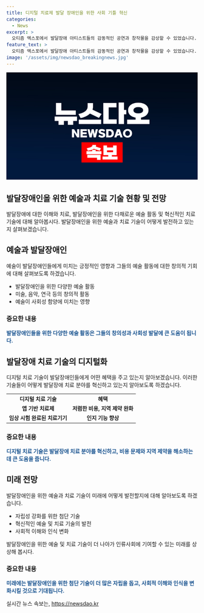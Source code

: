 ```yaml
---
title: 디지털 치료제 발달 장애인을 위한 사회 기틀 혁신
categories:
  - News
excerpt: >
  오티즘 엑스포에서 발달장애 아티스트들의 감동적인 공연과 창작물을 감상할 수 있었습니다. 자폐 스펙트럼 환자들이 전문가로 활약하는 모습도 눈에 띄었고, 디지털 치료제의 발전으로 가정에서도 치료를 받을 수 있는 환경이 마련되었습니다. 또한, 예술 분야를 통해 자립과 사회성을 키우는 노력이 집중되고 있으며, 대학들도 발달장애 학생들을 위한 전문 교육과정을 제공하고 있습니다. 발달장애인의 창의력과 능력을 지지하고 발전시키는 노력이 칭찬받을 만합니다.
feature_text: >
  오티즘 엑스포에서 발달장애 아티스트들의 감동적인 공연과 창작물을 감상할 수 있었습니다. 자폐 스펙트럼 환자들이 전문가로 활약하는 모습도 눈에 띄었고, 디지털 치료제의 발전으로 가정에서도 치료를 받을 수 있는 환경이 마련되었습니다. 또한, 예술 분야를 통해 자립과 사회성을 키우는 노력이 집중되고 있으며, 대학들도 발달장애 학생들을 위한 전문 교육과정을 제공하고 있습니다. 발달장애인의 창의력과 능력을 지지하고 발전시키는 노력이 칭찬받을 만합니다.
image: '/assets/img/newsdao_breakingnews.jpg'
---
```


<p><img src="/assets/img/newsdao_breakingnews.jpg" alt="ranknews 속보" /></p>

<h2>발달장애인을 위한 예술과 치료 기술 현황 및 전망</h2>

<p data-ke-size="size16">발달장애에 대한 이해와 치료, 발달장애인을 위한 다채로운 예술 활동 및 혁신적인 치료 기술에 대해 알아봅시다. 발달장애인을 위한 예술과 치료 기술이 어떻게 발전하고 있는지 살펴보겠습니다.</p>

<h2 data-ke-size="size26">예술과 발달장애인</h2>

<p data-ke-size="size16">예술이 발달장애인들에게 미치는 긍정적인 영향과 그들의 예술 활동에 대한 창의적 기회에 대해 살펴보도록 하겠습니다.</p>

<ul>
  <li>발달장애인을 위한 다양한 예술 활동</li>
  <li>미술, 음악, 연극 등의 창의적 활동</li>
  <li>예술이 사회성 함양에 미치는 영향</li>
</ul>

<h3>중요한 내용</h3>

<p data-ke-size="size16"><b><span style="color: #1a5490;">발달장애인들을 위한 다양한 예술 활동은 그들의 창의성과 사회성 발달에 큰 도움이 됩니다.</span></b></p>

<h2 data-ke-size="size26">발달장애 치료 기술의 디지털화</h2>

<p data-ke-size="size16">디지털 치료 기술이 발달장애인들에게 어떤 혜택을 주고 있는지 알아보겠습니다. 이러한 기술들이 어떻게 발달장애 치료 분야를 혁신하고 있는지 알아보도록 하겠습니다.</p>

<table>
  <tr>
    <td style="text-align: center; height: 17px;"><b>디지털 치료 기술</b></td>
    <td style="text-align: center; height: 17px;"><b>혜택</b></td>
  </tr>
  <tr>
    <td style="text-align: center; height: 17px;"><b>앱 기반 치료제</b></td>
    <td style="text-align: center; height: 17px;"><b>저렴한 비용, 지역 제약 완화</b></td>
  </tr>
  <tr>
    <td style="text-align: center; height: 17px;"><b>임상 시험 완료된 치료기기</b></td>
    <td style="text-align: center; height: 17px;"><b>인지 기능 향상</b></td>
  </tr>
</table>

<h3>중요한 내용</h3>

<p data-ke-size="size16"><b><span style="color: #1a5490;">디지털 치료 기술은 발달장애 치료 분야를 혁신하고, 비용 문제와 지역 제약을 해소하는데 큰 도움을 줍니다.</span></b></p>

<h2 data-ke-size="size26">미래 전망</h2>

<p data-ke-size="size16">발달장애인을 위한 예술과 치료 기술이 미래에 어떻게 발전할지에 대해 알아보도록 하겠습니다.</p>

<ul>
  <li>자립성 강화를 위한 첨단 기술</li>
  <li>혁신적인 예술 및 치료 기술의 발전</li>
  <li>사회적 이해와 인식 변화</li>
</ul>

<p data-ke-size="size16">발달장애인을 위한 예술 및 치료 기술이 더 나아가 인류사회에 기여할 수 있는 미래를 상상해 봅시다.</p>

<h3>중요한 내용</h3>

<p data-ke-size="size16"><b><span style="color: #1a5490;">미래에는 발달장애인을 위한 첨단 기술이 더 많은 자립을 돕고, 사회적 이해와 인식을 변화시킬 것으로 기대됩니다.</span></b></p>
실시간 뉴스 속보는, <a href="https://newsdao.kr" rel="dofollow">https://newsdao.kr</a>


